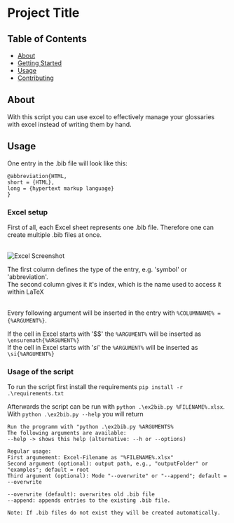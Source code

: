# Project Title

## Table of Contents

- [About](#about)
- [Getting Started](#getting_started)
- [Usage](#usage)
- [Contributing](../CONTRIBUTING.md)

## About <a name = "about"></a>

With this script you can use excel to effectively manage your glossaries with excel instead of writing them by hand.


## Usage <a name = "usage"></a>

One entry in the .bib file will look like this:<br>

```
@abbreviation{HTML,
short = {HTML},
long = {hypertext markup language}
}
```


### Excel setup
First of all, each Excel sheet represents one .bib file.
Therefore one can create multiple .bib files at once. <br><br>

![Excel Screenshot](https://i.imgur.com/29rtI7y.png)

The first column defines the type of the entry, e.g. 'symbol' or 'abbreviation'.<br>
The second column gives it it's index, which is the name used to access it within LaTeX<br><br>

Every following argument will be inserted in the entry with `%COLUMNNAME% = {%ARGUMENT%}`.<br>

If the cell in Excel starts with '$$' the `%ARGUMENT%` will be inserted as `\ensuremath{%ARGUMENT%}`<br>
If the cell in Excel starts with '_si_' the `%ARGUMENT%` will be inserted as `\si{%ARGUMENT%}`<br>


### Usage of the script

To run the script first install the requirements `pip install -r .\requirements.txt`<br>

Afterwards the script can be run with `python .\ex2bib.py %FILENAME%.xlsx`.<br>
With `python .\ex2bib.py --help` you will return
```
Run the programm with "python .\ex2bib.py %ARGUMENTS%
The following arguments are available:
--help -> shows this help (alternative: --h or --options)

Regular usage:
First argumement: Excel-Filename as "%FILENAME%.xlsx"
Second argument (optional): output path, e.g., "outputFolder" or "examples"; default = root
Third argument (optional): Mode "--overwrite" or "--append"; default = --overwrite

--overwrite (default): overwrites old .bib file
--append: appends entries to the existing .bib file.

Note: If .bib files do not exist they will be created automatically. 
```